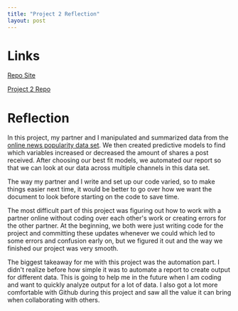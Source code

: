 ```yaml
---
title: "Project 2 Reflection"
layout: post
---
```


# Links
[Repo Site](https://kafrazi2.github.io/Project-2)

[Project 2 Repo](https://github.com/kafrazi2/Project-2)

# Reflection
In this project, my partner and I manipulated and summarized data from the [online news popularity data set](https://archive.ics.uci.edu/ml/datasets/Online+News+Popularity). We then created predictive models to find which variables increased or decreased the amount of shares a post received. After choosing our best fit models, we automated our report so that we can look at our data across multiple channels in this data set.

The way my partner and I write and set up our code varied, so to make things easier next time, it would be better to go over how we want the document to look before starting on the code to save time. 

The most difficult part of this project was figuring out how to work with a partner online without coding over each other's work or creating errors for the other partner. At the beginning, we both were just writing code for the project and committing these updates whenever we could which led to some errors and confusion early on, but we figured it out and the way we finished our project was very smooth.

The biggest takeaway for me with this project was the automation part. I didn't realize before how simple it was to automate a report to create output for different data. This is going to help me in the future when I am coding and want to quickly analyze output for a lot of data.
I also got a lot more comfortable with Github during this project and saw all the value it can bring when collaborating with others. 
